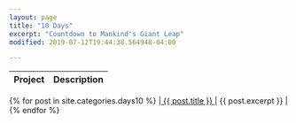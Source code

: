 ```yaml
---
layout: page
title: "10 Days"
excerpt: "Countdown to Mankind's Giant Leap"
modified: 2019-07-12T19:44:38.564948-04:00

---
```



| Project | Description |
|---|---|
{% for post in site.categories.days10 %}
|<a href="{{ site.url }}{{ post.url }}"> {{ post.title }} </a> | {{ post.excerpt }} |
{% endfor %}
